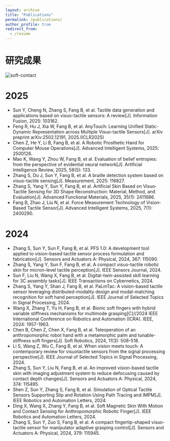 ```yaml
---
layout: archive
title: "Publications"
permalink: /publications/
author_profile: true
redirect_from:
  - /resume
---
```


研究成果
======


<img src="/images/soft-contact.png" alt="soft-contact">

2025
======
* Sun Y, Cheng N, Zhang S, Fang B, et al. Tactile data generation and applications based on visuo-tactile sensors: A review[J]. Information Fusion, 2025: 103162.
* Feng R, Hu J, Xia W, Fang B, et al. AnyTouch: Learning Unified Static-Dynamic Representation across Multiple Visuo-tactile Sensors[J]. arXiv preprint arXiv:2502.12191, 2025.(ICLR2025)
* Chen Z, He Y, Li B, Fang B, et al. A Robotic Prosthetic Hand for Computer Mouse Operations[J]. Advanced Intelligent Systems, 2025: 2500126.
* Mao K, Wang Y, Zhou W, Fang B, et al. Evaluation of belief entropies: from the perspective of evidential neural network[J]. Artificial Intelligence Review, 2025, 58(5): 133.
* Zhang S, Du J, Sun Y, Fang B, et al. A braille detection system based on visuo-tactile sensing[J]. Measurement, 2025: 116827.
* Zhang S, Yang Y, Sun Y, Fang B, et al. Artificial Skin Based on Visuo‐Tactile Sensing for 3D Shape Reconstruction: Material, Method, and Evaluation[J]. Advanced Functional Materials, 2025, 35(1): 2411686.
* Fang B, Zhao J, Liu N, et al. Force Measurement Technology of Vision‐Based Tactile Sensor[J]. Advanced Intelligent Systems, 2025, 7(1): 2400290.

2024
======
* Zhang S, Sun Y, Sun F, Fang B, et al. PFS 1.0: A development tool applied to vision-based tactile sensor process formulation and fabrication[J]. Sensors and Actuators A: Physical, 2024, 367: 115090.
* Zhang S, Yang Y, Sun F, Fang B, et al. A compact visuo-tactile robotic skin for micron-level tactile perception[J]. IEEE Sensors Journal, 2024.
* Sun F, Liu N, Wang X, Fang B, et al. Digital-twin-assisted skill learning for 3C assembly tasks[J]. IEEE Transactions on Cybernetics, 2024.
* Zhang S, Yang Y, Shan J, Fang B, et al. PaLmTac: A vision-based tactile sensor leveraging distributed-modality design and modal-matching recognition for soft hand perception[J]. IEEE Journal of Selected Topics in Signal Processing, 2024.
* Wang X, Zhang T, Yu H, Fang B, et al. Bionic soft fingers with hybrid variable stiffness mechanisms for multimode grasping[C]//2024 IEEE International Conference on Robotics and Automation (ICRA). IEEE, 2024: 1957-1963.
* Chen B, Chen Z, Chen X, Fang B, et al. Teleoperation of an anthropomorphic robot hand with a metamorphic palm and tunable-stiffness soft fingers[J]. Soft Robotics, 2024, 11(3): 508-518.
* Li S, Wang Z, Wu C, Fang B, et al. When vision meets touch: A contemporary review for visuotactile sensors from the signal processing perspective[J]. IEEE Journal of Selected Topics in Signal Processing, 2024.
* Zhang S, Sun Y, Liu N, Fang B, et al. An improved vision-based tactile skin with imaging adjustment system to reduce defocusing caused by contact depth changes[J]. Sensors and Actuators A: Physical, 2024, 374: 115495.
* Shen Z, Sun Y, Zhang S, Fang B, et al. Simulation of Optical Tactile Sensors Supporting Slip and Rotation Using Path Tracing and IMPM[J]. IEEE Robotics and Automation Letters, 2024.
* Ding X, Wang X, Zhang Y, Fang B, et al. Soft Magnetic Skin With Motion and Contact Sensing for Anthropomorphic Robotic Finger[J]. IEEE Robotics and Automation Letters, 2024.
* Zhang S, Sun Y, Zuo S, Fang B, et al. A compact fingertip-shaped visuo-tactile sensor for manipulator adaptive grasping control[J]. Sensors and Actuators A: Physical, 2024, 379: 115945.

